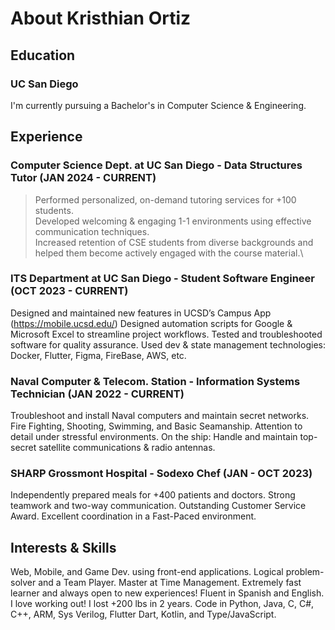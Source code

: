 [//]: <> (Include content that introduces who you are as a programmer and as a person)
[//]: <> (Include HEADINGS, Styling text, Quoting text, Quoting code, external links, section links, relative links [Link to another .md file or an image in your repo. If linking to an image, encode it as a regular link rather than an image], ordered and unordered lists, task lists)
# About Kristhian Ortiz
## Education
### UC San Diego
I'm currently pursuing a Bachelor's in Computer Science & Engineering.
## Experience
### Computer Science Dept. at UC San Diego - Data Structures Tutor               (JAN 2024 - CURRENT)
> Performed personalized, on-demand tutoring services for +100 students.\
> Developed welcoming & engaging 1-1 environments using effective communication techniques. \
> Increased retention of CSE students from diverse backgrounds and helped them become actively engaged with the course material.\
### ITS Department at UC San Diego - Student Software Engineer                    (OCT 2023 - CURRENT)
Designed and maintained new features in UCSD’s Campus App (https://mobile.ucsd.edu/)
Designed automation scripts for Google & Microsoft Excel to streamline project workflows.
Tested and troubleshooted software for quality assurance.
Used dev & state management technologies: Docker, Flutter, Figma, FireBase, AWS, etc.
### Naval Computer & Telecom. Station - Information Systems Technician           (JAN 2022 - CURRENT)
Troubleshoot and install Naval computers and maintain secret networks.
Fire Fighting, Shooting, Swimming, and Basic Seamanship.
Attention to detail under stressful environments.
On the ship: Handle and maintain top-secret satellite communications & radio antennas.
### SHARP Grossmont Hospital - Sodexo Chef                                                           (JAN - OCT 2023)
Independently prepared meals for +400 patients and doctors.
Strong teamwork and two-way communication.
Outstanding Customer Service Award.
Excellent coordination in a Fast-Paced environment.

## Interests & Skills
Web, Mobile, and Game Dev. using front-end applications.
Logical problem-solver and a Team Player.
Master at Time Management.
Extremely fast learner and always open to new experiences!
Fluent in Spanish and English.
I love working out! I lost +200 lbs in 2 years.
Code in Python, Java, C, C#, C++, ARM, Sys Verilog, Flutter Dart, Kotlin, and Type/JavaScript.

